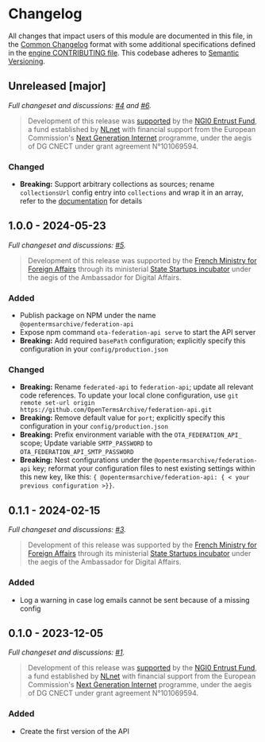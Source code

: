 # Changelog

All changes that impact users of this module are documented in this file, in the [Common Changelog](https://common-changelog.org) format with some additional specifications defined in the [engine CONTRIBUTING file](https://github.com/OpenTermsArchive/engine/blob/main/CONTRIBUTING.md#changelog). This codebase adheres to [Semantic Versioning](https://semver.org/spec/v2.0.0.html).

## Unreleased [major]

_Full changeset and discussions: [#4](https://github.com/OpenTermsArchive/engine/pull/4) and [#6](https://github.com/OpenTermsArchive/engine/pull/6)._

> Development of this release was [supported](https://nlnet.nl/project/TOSDR-OTA/) by the [NGI0 Entrust Fund](https://nlnet.nl/entrust), a fund established by [NLnet](https://nlnet.nl/) with financial support from the European Commission's [Next Generation Internet](https://www.ngi.eu) programme, under the aegis of DG CNECT under grant agreement N°101069594.

### Changed

- **Breaking:** Support arbitrary collections as sources; rename `collectionsUrl` config entry into `collections` and wrap it in an array, refer to the [documentation](https://docs.opentermsarchive.org/api/federated/#configuring) for details

## 1.0.0 - 2024-05-23

_Full changeset and discussions: [#5](https://github.com/OpenTermsArchive/engine/pull/5)._

> Development of this release was supported by the [French Ministry for Foreign Affairs](https://www.diplomatie.gouv.fr/fr/politique-etrangere-de-la-france/diplomatie-numerique/) through its ministerial [State Startups incubator](https://beta.gouv.fr/startups/open-terms-archive.html) under the aegis of the Ambassador for Digital Affairs.

### Added

- Publish package on NPM under the name `@opentermsarchive/federation-api`
- Expose npm command `ota-federation-api serve` to start the API server
- **Breaking:** Add required `basePath` configuration; explicitly specify this configuration in your `config/production.json`

### Changed

- **Breaking:** Rename `federated-api` to `federation-api`; update all relevant code references. To update your local clone configuration, use `git remote set-url origin https://github.com/OpenTermsArchive/federation-api.git`
- **Breaking:** Remove default value for `port`; explicitly specify this configuration in your `config/production.json`
- **Breaking:** Prefix environment variable with the `OTA_FEDERATION_API_` scope; Update variable `SMTP_PASSWORD` to `OTA_FEDERATION_API_SMTP_PASSWORD`
- **Breaking:** Nest configurations under the `@opentermsarchive/federation-api` key; reformat your configuration files to nest existing settings within this new key, like this: `{ @opentermsarchive/federation-api: { < your previous configuration >}}`.

## 0.1.1 - 2024-02-15

_Full changeset and discussions: [#3](https://github.com/OpenTermsArchive/engine/pull/3)._

> Development of this release was supported by the [French Ministry for Foreign Affairs](https://www.diplomatie.gouv.fr/fr/politique-etrangere-de-la-france/diplomatie-numerique/) through its ministerial [State Startups incubator](https://beta.gouv.fr/startups/open-terms-archive.html) under the aegis of the Ambassador for Digital Affairs.

### Added

- Log a warning in case log emails cannot be sent because of a missing config

## 0.1.0 - 2023-12-05

_Full changeset and discussions: [#1](https://github.com/OpenTermsArchive/federation-api/pull/1)._

> Development of this release was [supported](https://nlnet.nl/project/TOSDR-OTA/) by the [NGI0 Entrust Fund](https://nlnet.nl/entrust), a fund established by [NLnet](https://nlnet.nl/) with financial support from the European Commission's [Next Generation Internet](https://www.ngi.eu) programme, under the aegis of DG CNECT under grant agreement N°101069594.

### Added

- Create the first version of the API
